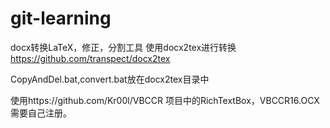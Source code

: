 # git-learning
docx转换LaTeX，修正，分割工具
使用docx2tex进行转换 https://github.com/transpect/docx2tex

CopyAndDel.bat,convert.bat放在docx2tex目录中

使用https://github.com/Kr00l/VBCCR 项目中的RichTextBox，VBCCR16.OCX需要自己注册。
